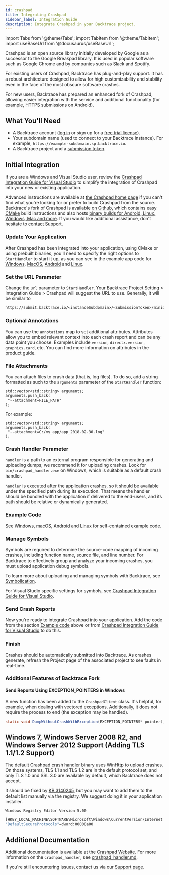 ```yaml
---
id: crashpad
title: Integrating Crashpad
sidebar_label: Integration Guide
description: Integrate Crashpad in your Backtrace project.
---
```


import Tabs from '@theme/Tabs';
import TabItem from '@theme/TabItem';
import useBaseUrl from '@docusaurus/useBaseUrl';

Crashpad is an open source library initially developed by Google as a successor to the Google Breakpad library. It is used in popular software such as Google Chrome and by companies such as Slack and Spotify.

For existing users of Crashpad, Backtrace has plug-and-play support. It has a robust architecture designed to allow for high customizability and stability even in the face of the most obscure software crashes.

For new users, Backtrace has prepared an enhanced fork of Crashpad, allowing easier integration with the service and additional functionality (for example, HTTPS submissions on Android).

## What You'll Need

- A Backtrace account ([log in](https://backtrace.io/login) or sign up for a [free trial license](https://backtrace.io/sign-up)).
- Your subdomain name (used to connect to your Backtrace instance). For example, `https://example-subdomain.sp.backtrace.io`.
- A Backtrace project and a [submission token](/error-reporting/project-setup/submission-url).

## Initial Integration

If you are a Windows and Visual Studio user, review the [Crashpad Integration Guide for Visual Studio](/error-reporting/platform-integrations/visual-studio/) to simplify the integration of Crashpad into your new or existing application.

Advanced instructions are available at [the Crashpad home page](https://chromium.googlesource.com/crashpad/crashpad/+/HEAD/doc/developing.md) if you can't find what you're looking for or prefer to build Crashpad from the source. Backtrace's fork of Crashpad is available [on Github](https://github.com/backtrace-labs/crashpad/tree/backtrace), which contains easy [CMake](https://cmake.org/) build instructions and also hosts [binary builds for Android, Linux, Windows, Mac and more](https://github.com/backtrace-labs/crashpad/releases). If you would like additional assistance, don't hesitate to [contact Support](https://support.saucelabs.com/).

### Update Your Application

After Crashpad has been integrated into your application, using CMake or using prebuilt binaries, you'll need to specify the right options to `StartHandler` to start it up, as you can see in the example app code for [Windows](https://github.com/backtrace-labs/crashpad/blob/backtrace/examples/windows/demo/demo.cpp), [MacOS](https://github.com/backtrace-labs/crashpad/blob/backtrace/examples/macos/demo/demo.cpp), [Android](https://github.com/backtrace-labs/backtrace-android/blob/cf9d827bada51bf4332e2904b0ea06d39b99db8a/backtrace-library/src/main/cpp/backends/crashpad-backend.cpp#L124) and [Linux](https://github.com/backtrace-labs/crashpad/blob/backtrace/examples/linux/demo/demo.cpp).

### Set the URL Parameter

Change the `url` parameter to `StartHandler`. Your Backtrace Project Setting > Integration Guide > Crashpad will suggest the URL to use. Generally, it will be similar to

```
https://submit.backtrace.io/<instanceSubdomain>/<submissionToken>/minidump
```

### Optional Annotations

You can use the `annotations` map to set additional attributes. Attributes allow you to embed relevant context into each crash report and can be any data point you choose. Examples include `version`, `directx.version`, `graphics.card`, etc. You can find more information on attributes in the product guide.

### File Attachments

You can attach files to crash data (that is, log files). To do so, add a string formatted as such to the `arguments` parameter of the `StartHandler` function:

```
std::vector<std::string> arguments;
arguments.push_back(
 "--attachment=FILE_PATH"
);
```

For example:

```
std::vector<std::string> arguments;
arguments.push_back(
 "--attachment=C:/my_app/app_2018-02-30.log"
);
```

### Crash Handler Parameter

`handler` is a path to an external program responsible for generating and uploading dumps; we recommend it for uploading crashes. Look for `bin/crashpad_handler.exe` on Windows, which is suitable as a default crash handler.

`handler` is executed after the application crashes, so it should be available under the specified path during its execution. That means the handler should be bundled with the application if delivered to the end-users, and its path should be relative or dynamically generated.

### Example Code

See [Windows](https://github.com/backtrace-labs/crashpad/blob/backtrace/examples/windows/demo/demo.cpp), [macOS](https://github.com/backtrace-labs/crashpad/blob/backtrace/examples/macos/demo/demo.cpp), [Android](https://github.com/backtrace-labs/backtrace-android/blob/cf9d827bada51bf4332e2904b0ea06d39b99db8a/backtrace-library/src/main/cpp/backends/crashpad-backend.cpp#L124) and [Linux](https://github.com/backtrace-labs/crashpad/blob/backtrace/examples/linux/demo/demo.cpp) for self-contained example code.

### Manage Symbols

Symbols are required to determine the source-code mapping of incoming crashes, including function name, source file, and line number. For Backtrace to effectively group and analyze your incoming crashes, you must upload application debug symbols.

To learn more about uploading and managing symbols with Backtrace, see [Symbolication](/error-reporting/project-setup/symbolication/).

For Visual Studio specific settings for symbols, see [Crashpad Integration Guide for Visual
Studio](/error-reporting/platform-integrations/visual-studio/#ensure-symbol-generation).

### Send Crash Reports

Now you're ready to integrate Crashpad into your application. Add the code from the section [Example code](#example-code) above or from [Crashpad Integration Guide for Visual Studio](/error-reporting/platform-integrations/visual-studio/#code-samples) to do this.

### Finish

Crashes should be automatically submitted into Backtrace. As crashes generate, refresh the Project page of the associated project to see faults in real-time.

### Additional Features of Backtrace Fork

#### Send Reports Using EXCEPTION_POINTERS in Windows

A new function has been added to the `CrashpadClient` class. It's helpful, for example, when dealing with vectored exceptions. Additionally, it does not require the process to end (the exception may be handled).

```java
static void DumpWithoutCrashWithException(EXCEPTION_POINTERS* pointer);
```

## Windows 7, Windows Server 2008 R2, and Windows Server 2012 Support (Adding TLS 1.1/1.2 Support)

The default Crashpad crash handler binary uses WinHttp to upload crashes. On those systems, TLS 1.1 and TLS 1.2 are in the default protocol set, and only TLS 1.0 and SSL 3.0 are available by default, which Backtrace does not accept.

It should be fixed by [KB 3140245](https://support.microsoft.com/en-us/topic/update-to-enable-tls-1-1-and-tls-1-2-as-default-secure-protocols-in-winhttp-in-windows-c4bd73d2-31d7-761e-0178-11268bb10392), but you may want to add them to the default list manually via the registry. We suggest doing it in your application installer.

```
Windows Registry Editor Version 5.00
```

```bash
[HKEY_LOCAL_MACHINE\SOFTWARE\Microsoft\Windows\CurrentVersion\Internet Settings\WinHttp]
"DefaultSecureProtocols"=dword:00000a00
```

## Additional Documentation

Additional documentation is available at the [Crashpad Website](https://chromium.googlesource.com/crashpad/crashpad/). For more information on the `crashpad_handler`, see [crashpad_handler.md](https://chromium.googlesource.com/crashpad/crashpad/+/HEAD/handler/crashpad_handler.md).

If you're still encountering issues, contact us via our [Support page](https://support.saucelabs.com/).
